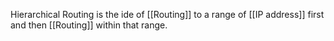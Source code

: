 Hierarchical Routing is the ide of [[Routing]] to a range of [[IP address]] first and then [[Routing]] within that range.